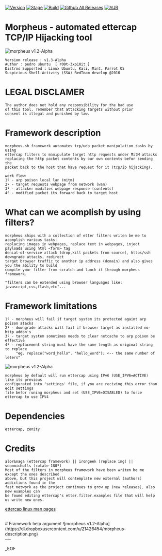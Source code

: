 [![Version](https://img.shields.io/badge/MORPHEUS-1.3-brightgreen.svg?maxAge=259200)]()
[![Stage](https://img.shields.io/badge/Release-developing-red.svg)]()
[![Build](https://img.shields.io/badge/Supported_OS-linux-orange.svg)]()
[![Github All Releases](https://img.shields.io/github/downloads/atom/atom/total.svg)]()
[![AUR](https://img.shields.io/aur/license/yaourt.svg)]()

# Morpheus - automated ettercap TCP/IP Hijacking tool
![morpheus v1.2-Alpha](https://dl.dropboxusercontent.com/u/21426454/morpheus-banner.png)

    Version release : v1.3-Alpha
    Author : pedro ubuntu  [ r00t-3xp10it ]
    Distros Supported : Linux Ubuntu, Kali, Mint, Parrot OS
    Suspicious-Shell-Activity (SSA) RedTeam develop @2016

# LEGAL DISCLAMER
    The author does not hold any responsibility for the bad use
    of this tool, remember that attacking targets without prior
    consent is illegal and punished by law.

# Framework description
    morpheus.sh framework automates tcp/udp packet manipulation tasks by using
    ettercap filters to manipulate target http requests under MitM attacks
    replacing the http packet contents by our own contents befor sending the
    packet back to the host that have request for it (tcp/ip hijacking).

    work flow:
    1º - arp poison local lan (mitm)
    2º - target requests webpage from network (wan)
    3º - attacker modifies webpage response (contents)
    4º - modified packet its forward back to target host

# What can we acomplish by using filters?
    morpheus ships with a collection of etter filters writen be me to acomplish various tasks:
    replacing images in webpages, replace text in webpages, inject payloads using html <form> tag
    denial-of-service attack (drop,kill packets from source), https/ssh downgrade attacks, redirect
    target browser traffic to another ip address (domain) and also gives you the ability to build
    compile your filter from scratch and lunch it through morpheus framework.

    "filters can be extended using browser languages like: javascript,css,flash,etc"...

# Framework limitations
    1º - morpheus will fail if target system its protected againt arp poison atacks
    2º - downgrade attacks will fail if browser target as installed no-http addon's
    3º - target system sometimes needs to clear netcache to arp poison be effective
    4º - replacement string must have the same length as original string to replace
         "eg. replace("word_hello", "hello_word"); <-- the same number of leters"

![morpheus v1.2-Alpha](https://dl.dropboxusercontent.com/u/21426454/morpheus-error1.png)

    morpheus by default will run ettercap using IPv6 (USE_IPV6=ACTIVE) like its previous
    configurated into 'settings' file, if you are reciving this error than edit settings
    file befor runing morpheus and set (USE_IPV6=DISABLED) to force ettercap to use IPV4

# Dependencies
    ettercap, zenity

# Credits
    alor&naga (ettercap framework) || irongeek (replace img) || seannicholls (rotate 180º)
    Most of the filters in morpheus framework have been writen be me except the ones described
    above, but this project will contemplate new external (authors) addictions found in the
    fast network as the project continues to grow up (new releases), also new examples can
    be found editing ettercap's etter.filter.examples file that will help us write new ones.
[ettercap linux man pages](https://linux.die.net/man/8/ettercap)

<br />
# Framework help argument
![morpheus v1.2-Alpha](https://dl.dropboxusercontent.com/u/21426454/morpheus-description.png)


<br />
---


_EOF
